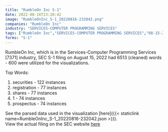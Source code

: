 ```yaml
---
title: "RumbleOn Inc S-1"
date: 2022-08-16T23:20:42
image: "RumbleOnInc_S-1_20220816-232042.png"
companies: "RumbleOn Inc"
industry: "SERVICES-COMPUTER PROGRAMMING SERVICES"
tags: ["RumbleOn Inc","SERVICES-COMPUTER PROGRAMMING SERVICES","08-15-2022","S-1"]
forms: "S-1"
---
```

RumbleOn Inc, which is in the Services-Computer Programming Services [7371] industry, SEC S-1 filing on August 15, 2022 had 6513 (cleaned) words - 600 were utilized for the visualizations.

Top Words:
1. securities - 122 instances
2. registration - 77 instances
3. shares - 77 instances
4. 1 - 74 instances
5. prospectus - 74 instances


See the parsed data used in the visualization [here]({{< staticlink name=RumbleOnInc_S-1_20220816-232042.json >}}).  
View the actual filing on the SEC website [here](https://www.sec.gov/Archives/edgar/data/1596961/0001213900-22-047556.txt)